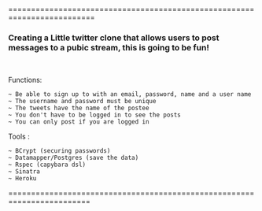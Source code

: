 =========================================================================
<h3>Creating a Little twitter clone that allows users to post messages
 to a pubic stream, this is going to be fun!</h3><br>

Functions:<br>

    ~ Be able to sign up to with an email, password, name and a user name
	~ The username and password must be unique
	~ The tweets have the name of the postee
	~ You don't have to be logged in to see the posts
	~ You can only post if you are logged in

Tools :<br>

	~ BCrypt (securing passwords)
	~ Datamapper/Postgres (save the data)
	~ Rspec (capybara dsl)
	~ Sinatra
	~ Heroku

========================================================================	